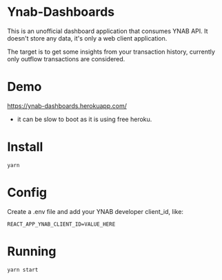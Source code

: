 # Ynab-Dashboards
This is an unofficial dashboard application that consumes YNAB API.
It doesn't store any data, it's only a web client application.

The target is to get some insights from your transaction history, currently only outflow transactions are considered.

# Demo
https://ynab-dashboards.herokuapp.com/
- it can be slow to boot as it is using free heroku.

# Install
``` 
yarn
```

# Config
Create a .env file and add your YNAB developer client_id, like:
```
REACT_APP_YNAB_CLIENT_ID=VALUE_HERE
```

# Running
```
yarn start
```
